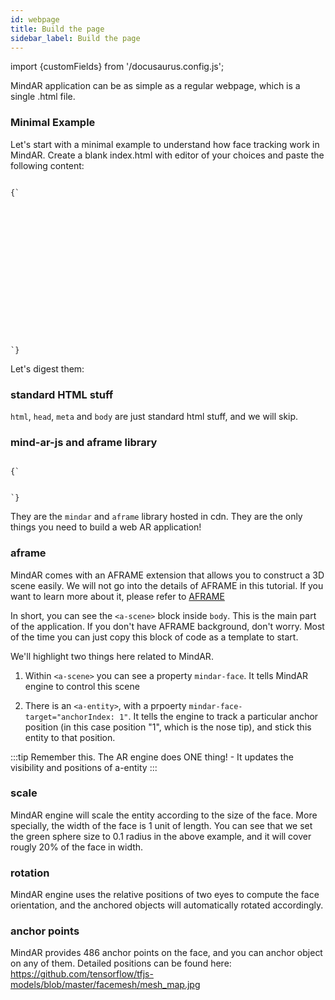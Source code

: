 ```yaml
---
id: webpage 
title: Build the page
sidebar_label: Build the page
---
```


import {customFields} from '/docusaurus.config.js';

MindAR application can be as simple as a regular webpage, which is a single .html file.

### Minimal Example

Let's start with a minimal example to understand how face tracking work in MindAR. Create a blank index.html with editor of your choices and paste the following content:

<code>
{`
<html>
  <head>
    <meta name="viewport" content="width=device-width, initial-scale=1" />
    <script src="https://cdn.jsdelivr.net/gh/hiukim/mind-ar-js@${customFields.libVersion}/dist/mindar-face.prod.js"></script>
    <script src="https://aframe.io/releases/1.2.0/aframe.min.js"></script>
    <script src="https://cdn.jsdelivr.net/gh/hiukim/mind-ar-js@${customFields.libVersion}/dist/mindar-face-aframe.prod.js"></script>
  </head>

  <body>
    <a-scene mindar-face embedded color-space="sRGB" renderer="colorManagement: true, physicallyCorrectLights" vr-mode-ui="enabled: false" device-orientation-permission-ui="enabled: false">
      <a-camera active="false" position="0 0 0"></a-camera>
      <a-entity mindar-face-target="anchorIndex: 1">
	<a-sphere color="green" radius="0.1"></a-sphere>
      </a-entity>
    </a-scene>
  </body>
</html>
`}
</code>

Let's digest them:

### standard HTML stuff

`html`, `head`, `meta` and `body` are just standard html stuff, and we will skip.

### mind-ar-js and aframe library 

<code>
{`<script src="https://cdn.jsdelivr.net/gh/hiukim/mind-ar-js@${customFields.libVersion}/dist/mindar-face.prod.js"></script>
<script src="https://aframe.io/releases/1.2.0/aframe.min.js"></script>
<script src="https://cdn.jsdelivr.net/gh/hiukim/mind-ar-js@${customFields.libVersion}/dist/mindar-face-aframe.prod.js"></script>
`}
</code>

They are the `mindar` and `aframe` library hosted in cdn. They are the only things you need to build a web AR application!

### aframe 
MindAR comes with an AFRAME extension that allows you to construct a 3D scene easily. We will not go into the details of AFRAME in this tutorial. If you want to learn more about it, please refer to <a href="https://aframe.io/" target="_blank">AFRAME</a>

In short, you can see the `<a-scene>` block inside `body`. This is the main part of the application. If you don't have AFRAME background, don't worry. Most of the time you can just copy this block of code as a template to start.

We'll highlight two things here related to MindAR. 

1. Within `<a-scene>` you can see a property `mindar-face`. It tells MindAR engine to control this scene

2. There is an `<a-entity>`, with a prpoerty `mindar-face-target="anchorIndex: 1"`. It tells the engine to track a particular anchor position (in this case position "1", which is the nose tip), and stick this entity to that position.

:::tip
Remember this. The AR engine does ONE thing! - It updates the visibility and positions of a-entity
:::

### scale

MindAR engine will scale the entity according to the size of the face. More specially, the width of the face is 1 unit of length. You can see that we set the green sphere size to 0.1 radius in the above example, and it will cover rougly 20% of the face in width.

### rotation

MindAR engine uses the relative positions of two eyes to compute the face orientation, and the anchored objects will automatically rotated accordingly.


### anchor points

MindAR provides 486 anchor points on the face, and you can anchor object on any of them. Detailed positions can be found here: https://github.com/tensorflow/tfjs-models/blob/master/facemesh/mesh_map.jpg
